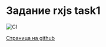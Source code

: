 # Задание rxjs task1

![CI](https://github.com/satriks/ahj_rxjs_client/actions/workflows/web.yml/badge.svg)


<a href=https://satriks.github.io/ahj_rxjs_client target=”_blank”>Страница на github</a>
